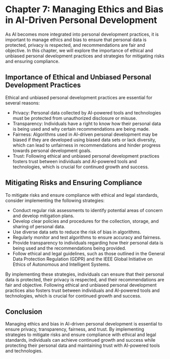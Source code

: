 Chapter 7: Managing Ethics and Bias in AI-Driven Personal Development
=====================================================================

As AI becomes more integrated into personal development practices, it is important to manage ethics and bias to ensure that personal data is protected, privacy is respected, and recommendations are fair and objective. In this chapter, we will explore the importance of ethical and unbiased personal development practices and strategies for mitigating risks and ensuring compliance.

Importance of Ethical and Unbiased Personal Development Practices
-----------------------------------------------------------------

Ethical and unbiased personal development practices are essential for several reasons:

* Privacy: Personal data collected by AI-powered tools and technologies must be protected from unauthorized disclosure or misuse.
* Transparency: Individuals have a right to know how their personal data is being used and why certain recommendations are being made.
* Fairness: Algorithms used in AI-driven personal development may be biased if they are developed using biased data sets or lack diversity, which can lead to unfairness in recommendations and hinder progress towards personal development goals.
* Trust: Following ethical and unbiased personal development practices fosters trust between individuals and AI-powered tools and technologies, which is crucial for continued growth and success.

Mitigating Risks and Ensuring Compliance
----------------------------------------

To mitigate risks and ensure compliance with ethical and legal standards, consider implementing the following strategies:

* Conduct regular risk assessments to identify potential areas of concern and develop mitigation plans.
* Develop clear policies and procedures for the collection, storage, and sharing of personal data.
* Use diverse data sets to reduce the risk of bias in algorithms.
* Regularly monitor and test algorithms to ensure accuracy and fairness.
* Provide transparency to individuals regarding how their personal data is being used and the recommendations being provided.
* Follow ethical and legal guidelines, such as those outlined in the General Data Protection Regulation (GDPR) and the IEEE Global Initiative on Ethics of Autonomous and Intelligent Systems.

By implementing these strategies, individuals can ensure that their personal data is protected, their privacy is respected, and their recommendations are fair and objective. Following ethical and unbiased personal development practices also fosters trust between individuals and AI-powered tools and technologies, which is crucial for continued growth and success.

Conclusion
----------

Managing ethics and bias in AI-driven personal development is essential to ensure privacy, transparency, fairness, and trust. By implementing strategies to mitigate risks and ensure compliance with ethical and legal standards, individuals can achieve continued growth and success while protecting their personal data and maintaining trust with AI-powered tools and technologies.
